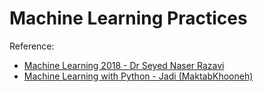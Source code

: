 # Machine Learning Practices

Reference:
- [Machine Learning 2018 - Dr Seyed Naser Razavi](https://github.com/snrazavi/Machine_Learning_2018)
- [Machine Learning with Python - Jadi (MaktabKhooneh)](https://github.com/jadijadi/machine_learning_with_python_jadi)
